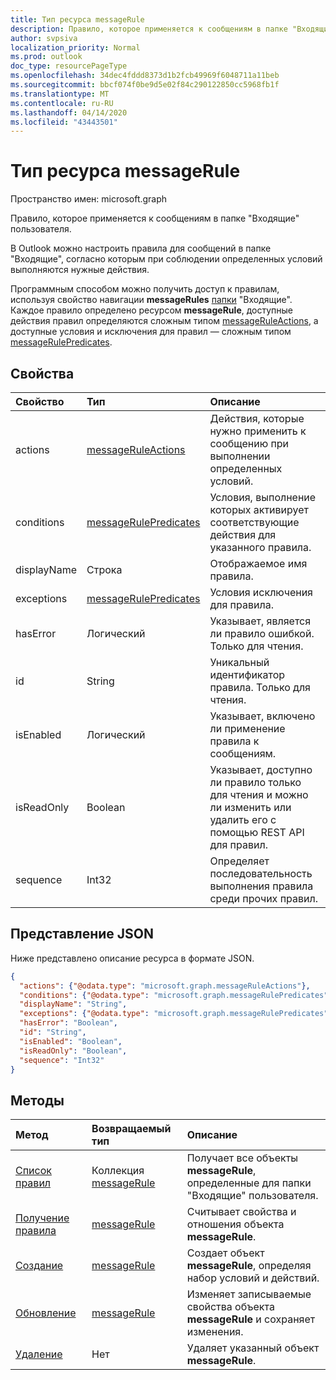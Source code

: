 ```yaml
---
title: Тип ресурса messageRule
description: Правило, которое применяется к сообщениям в папке "Входящие" пользователя.
author: svpsiva
localization_priority: Normal
ms.prod: outlook
doc_type: resourcePageType
ms.openlocfilehash: 34dec4fddd8373d1b2fcb49969f6048711a11beb
ms.sourcegitcommit: bbcf074f0be9d5e02f84c290122850cc5968fb1f
ms.translationtype: MT
ms.contentlocale: ru-RU
ms.lasthandoff: 04/14/2020
ms.locfileid: "43443501"
---
```

# <a name="messagerule-resource-type"></a>Тип ресурса messageRule

Пространство имен: microsoft.graph


Правило, которое применяется к сообщениям в папке "Входящие" пользователя.

В Outlook можно настроить правила для сообщений в папке "Входящие", согласно которым при соблюдении определенных условий выполняются нужные действия. 

Программным способом можно получить доступ к правилам, используя свойство навигации **messageRules** [папки](mailfolder.md) "Входящие". Каждое правило определено ресурсом **messageRule**, доступные действия правил определяются сложным типом [messageRuleActions](messageruleactions.md), а доступные условия и исключения для правил — сложным типом [messageRulePredicates](messagerulepredicates.md).


## <a name="properties"></a>Свойства
| Свойство     | Тип   |Описание|
|:---------------|:--------|:----------|
| actions | [messageRuleActions](messageruleactions.md) | Действия, которые нужно применить к сообщению при выполнении определенных условий. |
| conditions | [messageRulePredicates](messagerulepredicates.md) | Условия, выполнение которых активирует соответствующие действия для указанного правила. |
| displayName | Строка | Отображаемое имя правила. |
| exceptions | [messageRulePredicates](messagerulepredicates.md) | Условия исключения для правила. |
| hasError | Логический | Указывает, является ли правило ошибкой. Только для чтения. |
| id |String|Уникальный идентификатор правила. Только для чтения.|
| isEnabled | Логический | Указывает, включено ли применение правила к сообщениям. |
| isReadOnly | Boolean | Указывает, доступно ли правило только для чтения и можно ли изменить или удалить его с помощью REST API для правил. |
| sequence | Int32 | Определяет последовательность выполнения правила среди прочих правил. |


## <a name="json-representation"></a>Представление JSON
Ниже представлено описание ресурса в формате JSON.

<!-- {
  "blockType": "resource",
  "optionalProperties": [
   ],
   "baseType": "microsoft.graph.entity",
  "@odata.type": "microsoft.graph.messageRule"
}-->

```json
{
  "actions": {"@odata.type": "microsoft.graph.messageRuleActions"},
  "conditions": {"@odata.type": "microsoft.graph.messageRulePredicates"},
  "displayName": "String",
  "exceptions": {"@odata.type": "microsoft.graph.messageRulePredicates"},
  "hasError": "Boolean",
  "id": "String",
  "isEnabled": "Boolean",
  "isReadOnly": "Boolean",
  "sequence": "Int32"
}

```

## <a name="methods"></a>Методы
| Метод           | Возвращаемый тип    |Описание|
|:---------------|:--------|:----------|
|[Список правил](../api/mailfolder-list-messagerules.md) | Коллекция [messageRule](messagerule.md) |Получает все объекты **messageRule**, определенные для папки "Входящие" пользователя.|
|[Получение правила](../api/messagerule-get.md) | [messageRule](messagerule.md) |Считывает свойства и отношения объекта **messageRule**.|
|[Создание](../api/mailfolder-post-messagerules.md) | [messageRule](messagerule.md) |Создает объект **messageRule**, определяя набор условий и действий.|
|[Обновление](../api/messagerule-update.md) | [messageRule](messagerule.md) |Изменяет записываемые свойства объекта **messageRule** и сохраняет изменения. |
|[Удаление](../api/messagerule-delete.md) | Нет |Удаляет указанный объект **messageRule**. |

<!-- uuid: 8fcb5dbc-d5aa-4681-8e31-b001d5168d79
2015-10-25 14:57:30 UTC -->
<!-- {
  "type": "#page.annotation",
  "description": "messageRule resource",
  "keywords": "",
  "section": "documentation",
  "tocPath": ""
}-->
